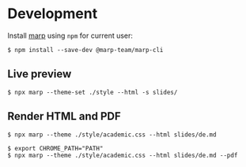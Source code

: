 # Development

Install [marp](https://marp.app) using `npm` for current user:

```command
$ npm install --save-dev @marp-team/marp-cli
```

## Live preview

```command
$ npx marp --theme-set ./style --html -s slides/ 
```

## Render HTML and PDF

```command
$ npx marp --theme ./style/academic.css --html slides/de.md
```

```command
$ export CHROME_PATH="PATH"
$ npx marp --theme ./style/academic.css --html slides/de.md --pdf
```
